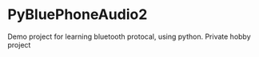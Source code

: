 # PyBluePhoneAudio2

Demo project for learning bluetooth protocal, using python. Private hobby project 
